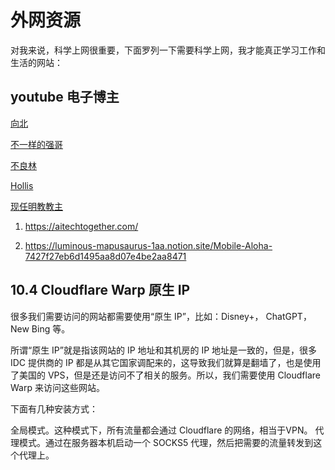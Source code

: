 
# 外网资源

对我来说，科学上网很重要，下面罗列一下需要科学上网，我才能真正学习工作和生活的网站：



## youtube 电子博主

[向北](https://www.youtube.com/@xiangbei)

[不一样的强哥](https://www.youtube.com/@DifferentMrQiang)

[不良林](https://www.youtube.com/@bulianglin)

[Hollis](https://www.youtube.com/@ProgrammerHollisG)

[现任明教教主](https://www.youtube.com/@user-iu8pq5bh7u)

1. https://aitechtogether.com/

2. https://luminous-mapusaurus-1aa.notion.site/Mobile-Aloha-7427f27eb6d1495aa8d07e4be2aa8471





##  10.4 Cloudflare Warp 原生 IP
很多我们需要访问的网站都需要使用“原生 IP”，比如：Disney+， ChatGPT，New Bing 等。

所谓“原生 IP”就是指该网站的 IP 地址和其机房的 IP 地址是一致的，但是，很多 IDC 提供商的 IP 都是从其它国家调配来的，这导致我们就算是翻墙了，也是使用了美国的 VPS，但是还是访问不了相关的服务。所以，我们需要使用 Cloudflare Warp 来访问这些网站。

下面有几种安装方式：

全局模式。这种模式下，所有流量都会通过 Cloudflare 的网络，相当于VPN。
代理模式。通过在服务器本机启动一个 SOCKS5 代理，然后把需要的流量转发到这个代理上。

